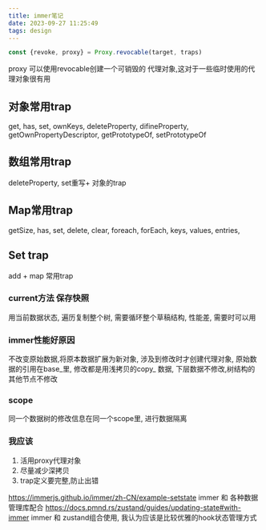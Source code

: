 ```yaml
---
title: immer笔记
date: 2023-09-27 11:25:49
tags: design
---
```

```javascript
const {revoke, proxy} = Proxy.revocable(target, traps)
```
proxy 可以使用revocable创建一个可销毁的 代理对象,这对于一些临时使用的代理对象很有用

## 对象常用trap

get, has, set, ownKeys, deleteProperty, difineProperty, getOwnPropertyDescriptor, getPrototypeOf, setPrototypeOf

## 数组常用trap
deleteProperty, set重写+ 对象的trap

## Map常用trap
getSize, has, set, delete, clear, foreach, forEach, keys, values, entries,  

## Set trap
add + map 常用trap

### current方法 保存快照
用当前数据状态, 遍历复制整个树, 需要循环整个草稿结构, 性能差, 需要时可以用

### immer性能好原因
不改变原始数据,将原本数据扩展为新对象, 涉及到修改时才创建代理对象, 原始数据的引用在base_里, 修改都是用浅拷贝的copy_ 数据, 下层数据不修改,树结构的其他节点不修改

### scope
同一个数据树的修改信息在同一个scope里, 进行数据隔离

### 我应该
1. 活用proxy代理对象
2. 尽量减少深拷贝
3. trap定义要完整,防止出错

https://immerjs.github.io/immer/zh-CN/example-setstate
immer 和 各种数据管理库配合
https://docs.pmnd.rs/zustand/guides/updating-state#with-immer
immer 和 zustand组合使用, 我认为应该是比较优雅的hook状态管理方式